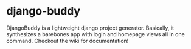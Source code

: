 django-buddy
============

DjangoBuddy is a lightweight django project generator. Basically, it synthesizes a barebones app with login and homepage views all in one command. Checkout the wiki for documentation!